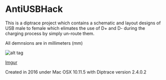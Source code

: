 # AntiUSBHack

This is a diptrace project which contains a schematic and layout designs of USB male to female which elimates the use of D+ and D- during the charging process by simply un-route them.

All demnsions are in millimeters (mm)

![alt tag](http://imgur.com/a/uopct)

[Imgur](http://i.imgur.com/6yeEZZM.png)

Created in 2016 under Mac OSX 10.11.5 with Diptrace version 2.4.0.2 



